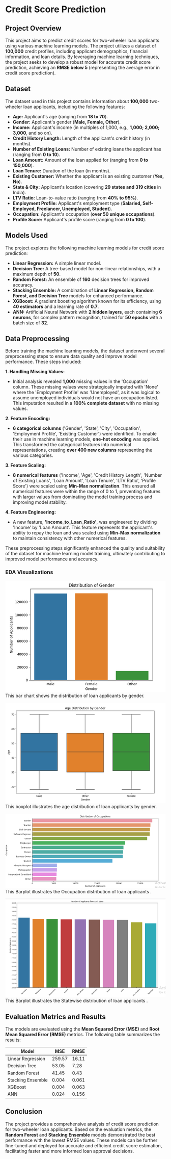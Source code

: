 # Credit Score Prediction

## Project Overview

This project aims to predict credit scores for two-wheeler loan applicants using various machine learning models. The project utilizes a dataset of **100,000** credit profiles, including applicant demographics, financial information, and loan details. By leveraging machine learning techniques, the project seeks to develop a robust model for accurate credit score prediction, achieving an **RMSE below 5** (representing the average error in credit score prediction).

## Dataset

The dataset used in this project contains information about **100,000** two-wheeler loan applicants, including the following features:

- **Age:** Applicant's age (ranging from **18 to 70**).
- **Gender:** Applicant's gender (**Male, Female, Other**).
- **Income:** Applicant's income (in multiples of 1,000, e.g., **1,000; 2,000; 3,000**, and so on).
- **Credit History Length:** Length of the applicant's credit history (in months).
- **Number of Existing Loans:** Number of existing loans the applicant has (ranging from **0 to 10**).
- **Loan Amount:** Amount of the loan applied for (ranging from **0 to 150,000**).
- **Loan Tenure:** Duration of the loan (in months).
- **Existing Customer:** Whether the applicant is an existing customer (**Yes, No**).
- **State & City:** Applicant's location (covering **29 states and 319 cities** in India).
- **LTV Ratio:** Loan-to-value ratio (ranging from **40% to 95%**).
- **Employment Profile:** Applicant's employment type (**Salaried, Self-Employed, Freelancer, Unemployed, Student**).
- **Occupation:** Applicant's occupation (**over 50 unique occupations**).
- **Profile Score:** Applicant's profile score (ranging from **0 to 100**).

## Models Used

The project explores the following machine learning models for credit score prediction:

- **Linear Regression:** A simple linear model.
- **Decision Tree:** A tree-based model for non-linear relationships, with a maximum depth of **50**.
- **Random Forest:** An ensemble of **160** decision trees for improved accuracy.
- **Stacking Ensemble:** A combination of **Linear Regression, Random Forest, and Decision Tree** models for enhanced performance.
- **XGBoost:** A gradient boosting algorithm known for its efficiency, using **40 estimators** and a learning rate of **0.7**.
- **ANN:** Artificial Neural Network with **2 hidden layers**, each containing **6 neurons**, for complex pattern recognition, trained for **50 epochs** with a batch size of **32**.

## Data Preprocessing

Before training the machine learning models, the dataset underwent several preprocessing steps to ensure data quality and improve model performance. These steps included:

**1. Handling Missing Values:**

-   Initial analysis revealed **1,000** missing values in the 'Occupation' column. These missing values were strategically imputed with 'None' where the 'Employment Profile' was 'Unemployed', as it was logical to assume unemployed individuals would not have an occupation listed. This imputation resulted in a **100% complete dataset** with no missing values.

**2. Feature Encoding:**

-   **6 categorical columns** ('Gender', 'State', 'City', 'Occupation', 'Employment Profile', 'Existing Customer') were identified. To enable their use in machine learning models, **one-hot encoding** was applied. This transformed the categorical features into numerical representations, creating **over 400 new columns** representing the various categories.

**3. Feature Scaling:**

-   **8 numerical features** ('Income', 'Age', 'Credit History Length', 'Number of Existing Loans', 'Loan Amount', 'Loan Tenure', 'LTV Ratio', 'Profile Score') were scaled using **Min-Max normalization**. This ensured all numerical features were within the range of 0 to 1, preventing features with larger values from dominating the model training process and improving model stability.

**4. Feature Engineering:**

-   A new feature, **'Income_to_Loan_Ratio'**, was engineered by dividing 'Income' by 'Loan Amount'. This feature represents the applicant's ability to repay the loan and was scaled using **Min-Max normalization** to maintain consistency with other numerical features.

These preprocessing steps significantly enhanced the quality and suitability of the dataset for machine learning model training, ultimately contributing to improved model performance and accuracy.
### EDA Visualizations

![Gender Distribution](images/Distribution_Gender_EDA.PNG)
This bar chart shows the distribution of loan applicants by gender.

![Age Distribution by Gender](images/Age_Distribution_by_Gender.PNG)
This boxplot illustrates the age distribution of loan applicants by gender.

![Distribution_of_Occupation](images/Distribution_of_Occupation.PNG)
This Barplot illustrates the Occupation distribution of loan applicants .

![Statewise_Distribution](images/Statewise_Distribution.PNG)
This Barplot illustrates the Statewise distribution of loan applicants .

## Evaluation Metrics and Results

The models are evaluated using the **Mean Squared Error (MSE)** and **Root Mean Squared Error (RMSE)** metrics. The following table summarizes the results:

| Model | MSE | RMSE |
|---|---|---|
| Linear Regression | 259.57 | 16.11 |
| Decision Tree | 53.05 | 7.28 |
| Random Forest | 41.45 | 0.43 |
| Stacking Ensemble | 0.004 | 0.061 |
| XGBoost | 0.004 | 0.063 |
| ANN | 0.024 | 0.156 |


## Conclusion

The project provides a comprehensive analysis of credit score prediction for two-wheeler loan applicants. Based on the evaluation metrics, the **Random Forest** and **Stacking Ensemble** models demonstrated the best performance with the lowest RMSE values. These models can be further fine-tuned and deployed for accurate and efficient credit score estimation, facilitating faster and more informed loan approval decisions.

